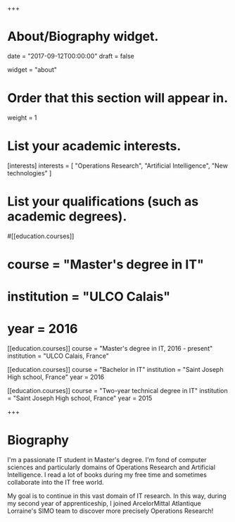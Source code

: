 +++
# About/Biography widget.

date = "2017-09-12T00:00:00"
draft = false

widget = "about"

# Order that this section will appear in.
weight = 1

# List your academic interests.
[interests]
  interests = [
    "Operations Research",
    "Artificial Intelligence",
    "New technologies"
  ]

# List your qualifications (such as academic degrees).
#[[education.courses]]
#  course = "Master's degree in IT"
#  institution = "ULCO Calais"
#  year = 2016


[[education.courses]]
  course = "Master's degree in IT, 2016 - present"
  institution = "ULCO Calais, France"

[[education.courses]]
  course = "Bachelor in IT"
  institution = "Saint Joseph High school, France"
  year = 2016

[[education.courses]]
  course = "Two-year technical degree in IT"
  institution = "Saint Joseph High school, France"
  year = 2015


+++

# Biography

I'm a passionate IT student in Master's degree. I'm fond of computer sciences and particularly domains of Operations Research and Artificial Intelligence. I read a lot of books during my free time and sometimes collaborate into the IT free world.

My goal is to continue in this vast domain of IT research. In this way, during my second year of apprenticeship, I joined ArcelorMittal Atlantique Lorraine's SIMO team to discover more precisely Operations Research!
